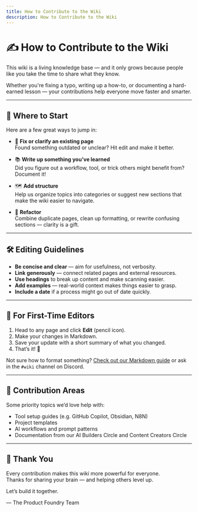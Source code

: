 ```yaml
---
title: How to Contribute to the Wiki
description: How to Contribute to the Wiki
---
```




# ✍️ How to Contribute to the Wiki

This wiki is a living knowledge base — and it only grows because people like you take the time to share what they know.

Whether you're fixing a typo, writing up a how-to, or documenting a hard-earned lesson — your contributions help everyone move faster and smarter.

---

## 🧭 Where to Start

Here are a few great ways to jump in:

- 🔧 **Fix or clarify an existing page**  
  Found something outdated or unclear? Hit edit and make it better.

- 📚 **Write up something you’ve learned**  
  Did you figure out a workflow, tool, or trick others might benefit from? Document it!

- 🗺 **Add structure**  
  Help us organize topics into categories or suggest new sections that make the wiki easier to navigate.

- 🔁 **Refactor**  
  Combine duplicate pages, clean up formatting, or rewrite confusing sections — clarity is a gift.

---

## 🛠️ Editing Guidelines

- **Be concise and clear** — aim for usefulness, not verbosity.
- **Link generously** — connect related pages and external resources.
- **Use headings** to break up content and make scanning easier.
- **Add examples** — real-world context makes things easier to grasp.
- **Include a date** if a process might go out of date quickly.

---

## 🧪 For First-Time Editors

1. Head to any page and click **Edit** (pencil icon).
2. Make your changes in Markdown.
3. Save your update with a short summary of what you changed.
4. That’s it! 🎉

Not sure how to format something? [Check out our Markdown guide](./markdown-style-guide) or ask in the `#wiki` channel on Discord.

---

## 🧩 Contribution Areas

Some priority topics we’d love help with:

- Tool setup guides (e.g. GitHub Copilot, Obsidian, N8N)
- Project templates
- AI workflows and prompt patterns
- Documentation from our AI Builders Circle and Content Creators Circle

---

## 🙏 Thank You

Every contribution makes this wiki more powerful for everyone.  
Thanks for sharing your brain — and helping others level up.

Let’s build it together.

— The Product Foundry Team
